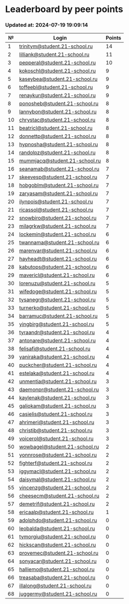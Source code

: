 # Leaderboard by peer points

### Updated at: 2024-07-19 19:09:14

| № | Login | Points |
|---|-------|--------|
|1|trinitym@student.21-school.ru|14|
|2|lilliank@student.21-school.ru|11|
|3|pepperal@student.21-school.ru|10|
|4|kokoschl@student.21-school.ru|9|
|5|kaseybea@student.21-school.ru|9|
|6|toffeebl@student.21-school.ru|9|
|7|renaykur@student.21-school.ru|9|
|8|ponosheb@student.21-school.ru|8|
|9|lannybon@student.21-school.ru|8|
|10|chrystac@student.21-school.ru|8|
|11|beatricl@student.21-school.ru|8|
|12|donnettp@student.21-school.ru|8|
|13|hypnosha@student.21-school.ru|8|
|14|randolpz@student.21-school.ru|8|
|15|mummjacq@student.21-school.ru|8|
|16|seanamab@student.21-school.ru|7|
|17|skeevesp@student.21-school.ru|7|
|18|hobgoblm@student.21-school.ru|7|
|19|zaryasam@student.21-school.ru|7|
|20|ilynpois@student.21-school.ru|7|
|21|ricassol@student.21-school.ru|7|
|22|snowbiro@student.21-school.ru|7|
|23|milagrkw@student.21-school.ru|7|
|24|lockemin@student.21-school.ru|6|
|25|twannama@student.21-school.ru|6|
|26|marenvar@student.21-school.ru|6|
|27|hayheadt@student.21-school.ru|6|
|28|kabutops@student.21-school.ru|6|
|29|mavericl@student.21-school.ru|6|
|30|lorenuzu@student.21-school.ru|5|
|31|wifedoge@student.21-school.ru|5|
|32|tysanegr@student.21-school.ru|5|
|33|turnerko@student.21-school.ru|5|
|34|barramuc@student.21-school.ru|5|
|35|yingbirg@student.21-school.ru|5|
|36|tyraandr@student.21-school.ru|4|
|37|antonare@student.21-school.ru|4|
|38|felisafi@student.21-school.ru|4|
|39|yaniraka@student.21-school.ru|4|
|40|puckcher@student.21-school.ru|4|
|41|estelaka@student.21-school.ru|4|
|42|unmentia@student.21-school.ru|3|
|43|daemonpr@student.21-school.ru|3|
|44|kaylenak@student.21-school.ru|3|
|45|galiokam@student.21-school.ru|3|
|46|casielis@student.21-school.ru|3|
|47|ahrimeri@student.21-school.ru|3|
|48|christib@student.21-school.ru|3|
|49|voicerol@student.21-school.ru|3|
|50|wowbagel@student.21-school.ru|2|
|51|yonnrose@student.21-school.ru|2|
|52|fighterf@student.21-school.ru|2|
|53|iggymacl@student.21-school.ru|2|
|54|daisymal@student.21-school.ru|2|
|55|vincenzg@student.21-school.ru|2|
|56|cheesecm@student.21-school.ru|2|
|57|demetrif@student.21-school.ru|2|
|58|ericaalp@student.21-school.ru|1|
|59|adolphdo@student.21-school.ru|0|
|60|leobalda@student.21-school.ru|0|
|61|tymorgiu@student.21-school.ru|0|
|62|hickscan@student.21-school.ru|0|
|63|provemec@student.21-school.ru|0|
|64|sonyacar@student.21-school.ru|0|
|65|halliemo@student.21-school.ru|0|
|66|treasaba@student.21-school.ru|0|
|67|illalong@student.21-school.ru|0|
|68|juggermy@student.21-school.ru|0|



